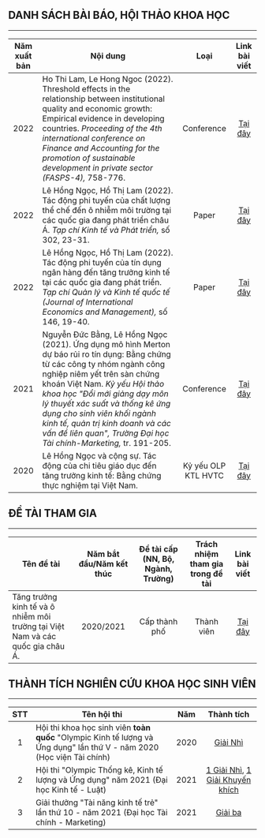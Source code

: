 ## DANH SÁCH BÀI BÁO, HỘI THẢO KHOA HỌC
___
|Năm xuất bản|Nội dung|Loại|Link bài viết|
|:---:|--------|:------------:|:-------------:|
|2022|Ho Thi Lam, Le Hong Ngoc (2022). Threshold effects in the relationship between institutional quality and economic growth: Empirical evidence in developing countries. *Proceeding of the 4th international conference on Finance and Accounting for the promotion of sustainable development in private sector (FASPS-4),* 758-776.|Conference|[Tại đây](https://drive.google.com/file/d/16pmXCE25fKXjhQoegZapN0WBXilzs3ZY/view?usp=sharing)|
|2022|Lê Hồng Ngọc, Hồ Thị Lam (2022). Tác động phi tuyến của chất lượng thể chế đến ô nhiễm môi trường tại các quốc gia đang phát triển châu Á. *Tạp chí Kinh tế và Phát triển,* số 302, 23-31.|Paper|[Tại đây](https://drive.google.com/file/d/1RIb28TNqy_ylkxGQ0eAuBGIQNfN6oMKF/view?usp=sharing)|
|2022|Lê Hồng Ngọc, Hồ Thị Lam (2022). Tác động phi tuyến của tín dụng ngân hàng đến tăng trưởng kinh tế tại các quốc gia đang phát triển. *Tạp chí Quản lý và Kinh tế quốc tế (Journal of International Economics and Management),* số 146, 19-40.|Paper|[Tại đây](https://drive.google.com/file/d/1PNM6apPrX20bGSrVNfXmD1Il__574mwW/view?usp=sharing)|
|2021|Nguyễn Đức Bằng, Lê Hồng Ngọc (2021). Ứng dụng mô hình Merton dự báo rủi ro tín dụng: Bằng chứng từ các công ty nhóm ngành công nghiệp niêm yết trên sàn chứng khoán Việt Nam. *Kỷ yếu Hội thảo khoa học "Đổi mới giảng dạy môn lý thuyết xác suất và thống kê ứng dụng cho sinh viên khối ngành kinh tế, quản trị kinh doanh và các vấn đề liên quan", Trường Đại học Tài chính-Marketing,* tr. 191-205.|Conference|[Tại đây](https://drive.google.com/file/d/1G-WxKon8szMB0re2jSu2A14OXbTVOhxl/view?usp=sharing)|
|2020|Lê Hồng Ngọc và cộng sự. Tác động của chi tiêu giáo dục đến tăng trưởng kinh tế: Bằng chứng thực nghiệm tại Việt Nam.|Kỷ yếu OLP KTL HVTC|[Tại đây](https://drive.google.com/file/d/1Sl9qkJKzwgLE3Tryi1gYV1U-W_D-dkEn/view?usp=sharing)


## ĐỀ TÀI THAM GIA
___
|Tên đề tài|Năm bắt đầu/Năm kết thúc|Đề tài cấp (NN, Bộ, Ngành, Trường)|Trách nhiệm tham gia trong đề tài|Link bài viết|
|--------|:----------------------:|:--------------------------------:|:-------------------------------:|:-----------:|
|Tăng trưởng kinh tế và ô nhiễm môi trường tại Việt Nam và các quốc gia châu Á.|2020/2021|Cấp thành phố|Thành viên|[Tại đây](https://drive.google.com/file/d/1aVVpEjySmi-MZ_p204OEL8_UB4uyPXNK/view?usp=sharing)|


## THÀNH TÍCH NGHIÊN CỨU KHOA HỌC SINH VIÊN
___
|STT|Tên hội thi|Năm|Thành tích|
|:---:|---------|:---:|:------:|
|1|Hội thi khoa học sinh viên **toàn quốc** "Olympic Kinh tế lượng và Ứng dụng" lần thứ V - năm 2020 (Học viện Tài chính)|2020|[Giải Nhì](https://drive.google.com/file/d/1A-0PzWwWrZvaCs-r8QBIwHDFSSDQWzVA/view?usp=sharing)|
|2|Hội thi "Olympic Thống kê, Kinh tế lượng và Ứng dụng" năm 2021 (Đại học Kinh tế - Luật)|2021|[1 Giải Nhì](https://drive.google.com/file/d/1goimmemnucV-zN8VJ3i5ea0j5lg92Bt3/view?usp=sharing), [1 Giải Khuyến khích](https://drive.google.com/file/d/1DarfDF5niV0onotfOqSXy5X2V1AqYWi8/view?usp=sharing)|
|3|Giải thưởng "Tài năng kinh tế trẻ" lần thứ 10 - năm 2021 (Đại học Tài chính - Marketing)|2021|[Giải ba](https://drive.google.com/file/d/1hBBbhYm9HHCvFywLWl5P75VxKZGll0JB/view?usp=sharing)|

